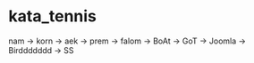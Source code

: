kata_tennis
=======
nam -> korn -> aek -> prem -> falom -> BoAt -> GoT -> Joomla -> Birddddddd -> SS

